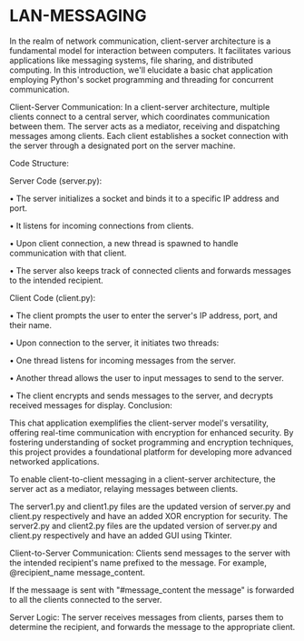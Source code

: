 # LAN-MESSAGING
In the realm of network communication, client-server architecture is a fundamental model for interaction between computers. It facilitates various applications like messaging systems, file sharing, and distributed computing. In this introduction, we'll elucidate a basic chat application employing Python's socket programming and threading for concurrent communication.

Client-Server Communication:
In a client-server architecture, multiple clients connect to a central server, which coordinates communication between them. The server acts as a mediator, receiving and dispatching messages among clients. Each client establishes a socket connection with the server through a designated port on the server machine.


Code Structure:

Server Code (server.py):

•	The server initializes a socket and binds it to a specific IP address and port.

•	It listens for incoming connections from clients.

•	Upon client connection, a new thread is spawned to handle communication with that client.

•	The server also keeps track of connected clients and forwards messages to the intended recipient.

Client Code (client.py):

•	The client prompts the user to enter the server's IP address, port, and their name.

•	Upon connection to the server, it initiates two threads:

  •	One thread listens for incoming messages from the server.

  •	Another thread allows the user to input messages to send to the server.

•	The client encrypts and sends messages to the server, and decrypts received messages for display.
Conclusion:

This chat application exemplifies the client-server model's versatility, offering real-time communication with encryption for enhanced security. By fostering understanding of socket programming and encryption techniques, this project provides a foundational platform for developing more advanced networked applications.

To enable client-to-client messaging in a client-server architecture, the server act as a mediator, relaying messages between clients. 

The server1.py  and client1.py files are the updated version of server.py and client.py respectively and have an added XOR encryption for security.
The server2.py  and client2.py files are the updated version of server.py and client.py respectively and have an added GUI using Tkinter.

Client-to-Server Communication: Clients send messages to the server with the intended recipient's name prefixed to the message. For example, @recipient_name message_content.

If the messaage is sent with "#message_content the message" is forwarded to all the clients connected to the server.

Server Logic: The server receives messages from clients, parses them to determine the recipient, and forwards the message to the appropriate client.
